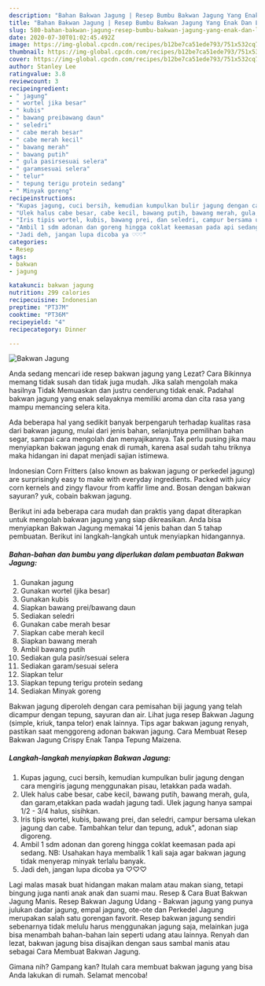 ```yaml
---
description: "Bahan Bakwan Jagung | Resep Bumbu Bakwan Jagung Yang Enak Dan Lezat"
title: "Bahan Bakwan Jagung | Resep Bumbu Bakwan Jagung Yang Enak Dan Lezat"
slug: 580-bahan-bakwan-jagung-resep-bumbu-bakwan-jagung-yang-enak-dan-lezat
date: 2020-07-30T01:02:45.492Z
image: https://img-global.cpcdn.com/recipes/b12be7ca51ede793/751x532cq70/bakwan-jagung-foto-resep-utama.jpg
thumbnail: https://img-global.cpcdn.com/recipes/b12be7ca51ede793/751x532cq70/bakwan-jagung-foto-resep-utama.jpg
cover: https://img-global.cpcdn.com/recipes/b12be7ca51ede793/751x532cq70/bakwan-jagung-foto-resep-utama.jpg
author: Stanley Lee
ratingvalue: 3.8
reviewcount: 3
recipeingredient:
- " jagung"
- " wortel jika besar"
- " kubis"
- " bawang preibawang daun"
- " seledri"
- " cabe merah besar"
- " cabe merah kecil"
- " bawang merah"
- " bawang putih"
- " gula pasirsesuai selera"
- " garamsesuai selera"
- " telur"
- " tepung terigu protein sedang"
- " Minyak goreng"
recipeinstructions:
- "Kupas jagung, cuci bersih, kemudian kumpulkan bulir jagung dengan cara mengiris jagung menggunakan pisau, letakkan pada wadah."
- "Ulek halus cabe besar, cabe kecil, bawang putih, bawang merah, gula, dan garam,etakkan pada wadah jagung tadi. Ulek jagung hanya sampai 1/2 - 3/4 halus, sisihkan."
- "Iris tipis wortel, kubis, bawang prei, dan seledri, campur bersama ulekan jagung dan cabe. Tambahkan telur dan tepung, aduk&#34;, adonan siap digoreng."
- "Ambil 1 sdm adonan dan goreng hingga coklat keemasan pada api sedang. NB: Usahakan haya membalik 1 kali saja agar bakwan jagung tidak menyerap minyak terlalu banyak."
- "Jadi deh, jangan lupa dicoba ya ♡♡♡"
categories:
- Resep
tags:
- bakwan
- jagung

katakunci: bakwan jagung 
nutrition: 299 calories
recipecuisine: Indonesian
preptime: "PT37M"
cooktime: "PT36M"
recipeyield: "4"
recipecategory: Dinner

---
```



![Bakwan Jagung](https://img-global.cpcdn.com/recipes/b12be7ca51ede793/751x532cq70/bakwan-jagung-foto-resep-utama.jpg)

Anda sedang mencari ide resep bakwan jagung yang Lezat? Cara Bikinnya memang tidak susah dan tidak juga mudah. Jika salah mengolah maka hasilnya Tidak Memuaskan dan justru cenderung tidak enak. Padahal bakwan jagung yang enak selayaknya memiliki aroma dan cita rasa yang mampu memancing selera kita.

Ada beberapa hal yang sedikit banyak berpengaruh terhadap kualitas rasa dari bakwan jagung, mulai dari jenis bahan, selanjutnya pemilihan bahan segar, sampai cara mengolah dan menyajikannya. Tak perlu pusing jika mau menyiapkan bakwan jagung enak di rumah, karena asal sudah tahu triknya maka hidangan ini dapat menjadi sajian istimewa.

Indonesian Corn Fritters (also known as bakwan jagung or perkedel jagung) are surprisingly easy to make with everyday ingredients. Packed with juicy corn kernels and zingy flavour from kaffir lime and. Bosan dengan bakwan sayuran? yuk, cobain bakwan jagung.


Berikut ini ada beberapa cara mudah dan praktis yang dapat diterapkan untuk mengolah bakwan jagung yang siap dikreasikan. Anda bisa menyiapkan Bakwan Jagung memakai 14 jenis bahan dan 5 tahap pembuatan. Berikut ini langkah-langkah untuk menyiapkan hidangannya.

<!--inarticleads1-->

##### Bahan-bahan dan bumbu yang diperlukan dalam pembuatan Bakwan Jagung:

1. Gunakan  jagung
1. Gunakan  wortel (jika besar)
1. Gunakan  kubis
1. Siapkan  bawang prei/bawang daun
1. Sediakan  seledri
1. Gunakan  cabe merah besar
1. Siapkan  cabe merah kecil
1. Siapkan  bawang merah
1. Ambil  bawang putih
1. Sediakan  gula pasir/sesuai selera
1. Sediakan  garam/sesuai selera
1. Siapkan  telur
1. Siapkan  tepung terigu protein sedang
1. Sediakan  Minyak goreng


Bakwan jagung diperoleh dengan cara pemisahan biji jagung yang telah dicampur dengan tepung, sayuran dan air. Lihat juga resep Bakwan Jagung (simple, kriuk, tanpa telor) enak lainnya. Tips agar bakwan jagung renyah, pastikan saat menggoreng adonan bakwan jagung. Cara Membuat Resep Bakwan Jagung Crispy Enak Tanpa Tepung Maizena. 

<!--inarticleads2-->

##### Langkah-langkah menyiapkan Bakwan Jagung:

1. Kupas jagung, cuci bersih, kemudian kumpulkan bulir jagung dengan cara mengiris jagung menggunakan pisau, letakkan pada wadah.
1. Ulek halus cabe besar, cabe kecil, bawang putih, bawang merah, gula, dan garam,etakkan pada wadah jagung tadi. Ulek jagung hanya sampai 1/2 - 3/4 halus, sisihkan.
1. Iris tipis wortel, kubis, bawang prei, dan seledri, campur bersama ulekan jagung dan cabe. Tambahkan telur dan tepung, aduk&#34;, adonan siap digoreng.
1. Ambil 1 sdm adonan dan goreng hingga coklat keemasan pada api sedang. NB: Usahakan haya membalik 1 kali saja agar bakwan jagung tidak menyerap minyak terlalu banyak.
1. Jadi deh, jangan lupa dicoba ya ♡♡♡


Lagi malas masak buat hidangan makan malam atau makan siang, tetapi bingung juga nanti anak anak dan suami mau. Resep &amp; Cara Buat Bakwan Jagung Manis. Resep Bakwan Jagung Udang - Bakwan jagung yang punya julukan dadar jagung, empal jagung, ote-ote dan Perkedel Jagung merupakan salah satu gorengan favorit. Resep bakwan jagung sendiri sebenarnya tidak melulu harus menggunakan jagung saja, melainkan juga bisa menambah bahan-bahan lain seperti udang atau lainnya. Renyah dan lezat, bakwan jagung bisa disajikan dengan saus sambal manis atau sebagai Cara Membuat Bakwan Jagung. 

Gimana nih? Gampang kan? Itulah cara membuat bakwan jagung yang bisa Anda lakukan di rumah. Selamat mencoba!
